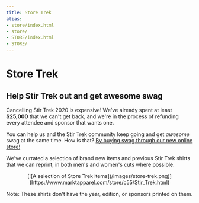```yaml
---
title: Store Trek
alias:
- store/index.html
- store/
- STORE/index.html
- STORE/
---
```


# Store Trek
<div class="icon-hr"></div>

##  Help Stir Trek out and get awesome swag

Cancelling Stir Trek 2020 is expensive! We've already spent at least **$25,000** that we can't get back, and we're in the process of refunding every attendee and sponsor that wants one.

You can help us and the Stir Trek community keep going and get *awesome* swag at the same time. How is that? [By buying swag through our new online store!](https://www.marktapparel.com/store/c55/Stir_Trek.html)

We've currated a selection of brand new items and previous Stir Trek shirts that we can reprint, in both men's and women's cuts where possible.
<center>[![A selection of Store Trek items](/images/store-trek.png)](https://www.marktapparel.com/store/c55/Stir_Trek.html)</center>

Note: These shirts don't have the year, edition, or sponsors printed on them.